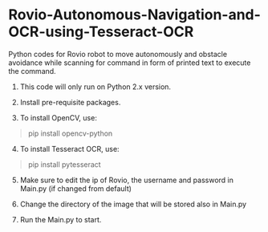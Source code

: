 # Rovio-Autonomous-Navigation-and-OCR-using-Tesseract-OCR
Python codes for Rovio robot to move autonomously and obstacle avoidance while scanning for command in form of printed text to execute the command.

1. This code will only run on Python 2.x version.

2. Install pre-requisite packages.

3. To install OpenCV, use:
  >pip install opencv-python

4. To install Tesseract OCR, use:
  >pip install pytesseract

5. Make sure to edit the ip of Rovio, the username and password in Main.py (if changed from default)

6. Change the directory of the image that will be stored also in Main.py

7. Run the Main.py to start.
